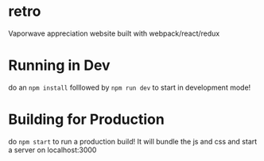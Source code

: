 # retro
Vaporwave appreciation website built with webpack/react/redux

# Running in Dev
do an `npm install` folllowed by `npm run dev` to start in development mode!

# Building for Production
do `npm start` to run a production build! It will bundle the js and css and start a server on localhost:3000

